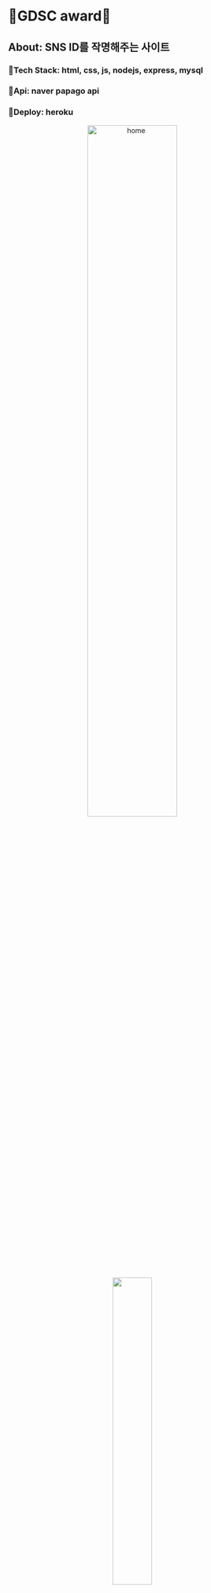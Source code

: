 # 🎉GDSC award🎉
## About: SNS ID를 작명해주는 사이트

### 🐒Tech Stack: html, css, js, nodejs, express, mysql
### 🐒Api: naver papago api
### 🐒Deploy: heroku
<p align="center">
<img width="60%" src="https://user-images.githubusercontent.com/80975932/195313811-458447c9-ef14-4fb2-9830-006e0fb2ce51.png" title= "home"/><br>
<img width="40%" src="https://user-images.githubusercontent.com/80975932/170258480-99bb00c4-b507-45ba-87ff-f283e28f22d6.PNG" /><br>
<img width="40%" src="https://user-images.githubusercontent.com/80975932/160277495-20a2d67a-202f-490f-94d6-7a871042835a.PNG" /><br>
<img width="40%" src="https://user-images.githubusercontent.com/80975932/160277498-c6ea8a32-9efa-420e-9af5-7f4e1123c29a.PNG"/><br>
<img width="40%" src="https://user-images.githubusercontent.com/80975932/160277502-b5ebe1d9-eb73-4ccd-96a9-f4a9996221fa.PNG"/><br>
<img width="40%" src="https://user-images.githubusercontent.com/80975932/160277570-2a91133f-810a-4124-835a-eafc98be1536.PNG"/>
</p>
